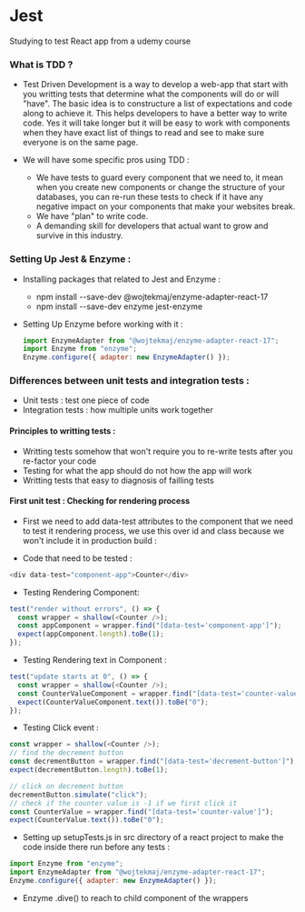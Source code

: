 # Jest

Studying to test React app from a udemy course

### What is TDD ?

- Test Driven Development is a way to develop a web-app that start with you writting tests that determine what the components will do or will "have". The basic idea is to constructure a list of expectations and code along to achieve it. This helps developers to have a better way to write code. Yes it will take longer but it will be easy to work with components when they have exact list of things to read and see to make sure everyone is on the same page.

- We will have some specific pros using TDD :
  - We have tests to guard every component that we need to, it mean when you create new components or change the structure of your databases, you can re-run these tests to check if it have any negative impact on your components that make your websites break.
  - We have "plan" to write code.
  - A demanding skill for developers that actual want to grow and survive in this industry.

### Setting Up Jest & Enzyme :

- Installing packages that related to Jest and Enzyme :

  - npm install --save-dev @wojtekmaj/enzyme-adapter-react-17
  - npm install --save-dev enzyme jest-enzyme

- Setting Up Enzyme before working with it :

  ```javascript
  import EnzymeAdapter from "@wojtekmaj/enzyme-adapter-react-17";
  import Enzyme from "enzyme";
  Enzyme.configure({ adapter: new EnzymeAdapter() });
  ```

### Differences between unit tests and integration tests :

- Unit tests : test one piece of code
- Integration tests : how multiple units work together

#### Principles to writting tests :

- Writting tests somehow that won't require you to re-write tests after you re-factor your code
- Testing for what the app should do not how the app will work
- Writting tests that easy to diagnosis of failling tests

#### First unit test : Checking for rendering process

- First we need to add data-test attributes to the component that we need to test it rendering process, we use this over id and class because we won't include it in production build :

- Code that need to be tested :

```javascript
<div data-test="component-app">Counter</div>
```

- Testing Rendering Component:

```javascript
test("render without errors", () => {
  const wrapper = shallow(<Counter />);
  const appComponent = wrapper.find("[data-test='component-app']");
  expect(appComponent.length).toBe(1);
});
```

- Testing Rendering text in Component :

```javascript
test("update starts at 0", () => {
  const wrapper = shallow(<Counter />);
  const CounterValueComponent = wrapper.find("[data-test='counter-value']");
  expect(CounterValueComponent.text()).toBe("0");
});
```

- Testing Click event :

```javascript
const wrapper = shallow(<Counter />);
// find the decrement button
const decrementButton = wrapper.find("[data-test='decrement-button']");
expect(decrementButton.length).toBe(1);

// click on decrement button
decrementButton.simulate("click");
// check if the counter value is -1 if we first click it
const CounterValue = wrapper.find("[data-test='counter-value']");
expect(CounterValue.text()).toBe("0");
```

- Setting up setupTests.js in src directory of a react project to make the code inside there run before any tests :

```javascript
import Enzyme from "enzyme";
import EnzymeAdapter from "@wojtekmaj/enzyme-adapter-react-17";
Enzyme.configure({ adapter: new EnzymeAdapter() });
```

- Enzyme .dive() to reach to child component of the wrappers
